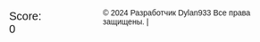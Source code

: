 <html lang="en">
<head>
  <meta charset="UTF-8">
  <meta name="viewport" content="width=device-width, initial-scale=1.0">
  <title>Tetris</title>
  <style>
    body {
      display: flex;
      align-items: center;
      justify-content: center;
      height: 100vh;
      margin: 0;
      font-family: 'Arial', sans-serif;
    }

    canvas {
      border: 1px solid #000;
    }

    #score {
      margin-top: 20px;
      font-size: 20px;
    }

    #game-over {
      display: none;
      margin-top: 20px;
      font-size: 30px;
      color: red;
      font-weight: bold;
    }
  </style>
</head>
<body>
  <canvas id="tetrisCanvas" width="300" height="600"></canvas>
  <div id="score">Score: 0</div>
  <div id="game-over">Game Over!</div>
<script src="https://cdn.lordicon.com/lordicon.js"></script>
<lord-icon
    src="https://cdn.lordicon.com/bzqvamqv.json"
    trigger="hover"
    style="width:100px;height:100px">
</lord-icon>
  <script>
    const canvas = document.getElementById('tetrisCanvas');
    const ctx = canvas.getContext('2d');
    const blockSize = 30;
    const rows = 20;
    const columns = 10;
    let board = Array.from({ length: rows }, () => Array(columns).fill(0));
    let currentPiece = generatePiece();
    let score = 0;
    let gameOver = false;
    let gameSpeed = 500; // Initial game speed in milliseconds
    let lastMoveDown = Date.now();
    let isPaused = false;

    function drawSquare(x, y, color) {
      ctx.fillStyle = color;
      ctx.fillRect(x * blockSize, y * blockSize, blockSize, blockSize);
      ctx.strokeStyle = "#000";
      ctx.strokeRect(x * blockSize, y * blockSize, blockSize, blockSize);
    }

    function drawBoard() {
      for (let row = 0; row < rows; row++) {
        for (let col = 0; col < columns; col++) {
          if (board[row][col] !== 0) {
            drawSquare(col, row, board[row][col]);
          }
        }
      }
    }

    function drawPiece() {
      currentPiece.shape.forEach((row, i) => {
        row.forEach((cell, j) => {
          if (cell !== 0) {
            drawSquare(currentPiece.x + j, currentPiece.y + i, currentPiece.color);
          }
        });
      });
    }

    function draw() {
      ctx.clearRect(0, 0, canvas.width, canvas.height);
      drawBoard();
      drawPiece();
      document.getElementById('score').textContent = `Score: ${score}`;

      if (gameOver) {
        document.getElementById('game-over').style.display = 'block';
      }
    }

    function generatePiece() {
      const pieces = [
        { shape: [[1, 1, 1, 1]], color: 'cyan' },
        { shape: [[1, 1, 1], [1]], color: 'blue' },
        { shape: [[1, 1, 1], [0, 0, 1]], color: 'orange' },
        { shape: [[1, 1, 1], [1, 0]], color: 'yellow' },
        { shape: [[1, 1], [1, 1]], color: 'red' },
        { shape: [[1, 1, 0], [0, 1, 1]], color: 'green' },
        { shape: [[0, 1, 1], [1, 1]], color: 'purple' },
      ];
      const randomIndex = Math.floor(Math.random() * pieces.length);
      const piece = pieces[randomIndex];
      return {
        shape: piece.shape,
        color: piece.color,
        x: Math.floor((columns - piece.shape[0].length) / 2),
        y: 0,
      };
    }

    function moveDown() {
      if (!gameOver && isValidMove(0, 1)) {
        currentPiece.y++;
      } else if (!gameOver) {
        mergePiece();
        clearLines();
        currentPiece = generatePiece();
        if (!isValidMove(0, 0)) {
          gameOver = true;
        }
      }
    }

    function moveLeft() {
      if (!gameOver && isValidMove(-1, 0)) {
        currentPiece.x--;
      }
    }

    function moveRight() {
      if (!gameOver && isValidMove(1, 0)) {
        currentPiece.x++;
      }
    }

    function rotate() {
      const rotatedPiece = {
        shape: currentPiece.shape.map((_, i) => currentPiece.shape.map(row => row[i])).reverse(),
        color: currentPiece.color,
        x: currentPiece.x,
        y: currentPiece.y,
      };

      if (!gameOver && isValidMove(0, 0, rotatedPiece)) {
        currentPiece.shape = rotatedPiece.shape;
      }
    }

    function rotateClockwise() {
      const rotatedPiece = {
        shape: currentPiece.shape[0].map((_, i) => currentPiece.shape.map(row => row[i])).reverse(),
        color: currentPiece.color,
        x: currentPiece.x,
        y: currentPiece.y,
      };

      if (!gameOver && isValidMove(0, 0, rotatedPiece)) {
        currentPiece.shape = rotatedPiece.shape;
      }
    }

    function moveDrop() {
      while (isValidMove(0, 1)) {
        moveDown();
      }
    }

    function moveUp() {
      if (!gameOver && isValidMove(0, -1)) {
        currentPiece.y--;
      }
    }

    function isValidMove(offsetX, offsetY, piece = currentPiece) {
      for (let i = 0; i < piece.shape.length; i++) {
        for (let j = 0; j < piece.shape[i].length; j++) {
          if (
            piece.shape[i][j] !== 0 &&
            (board[piece.y + i + offsetY] && board[piece.y + i + offsetY][piece.x + j + offsetX]) !== 0
          ) {
            return false;
          }
        }
      }
      return true;
    }

    function mergePiece() {
      currentPiece.shape.forEach((row, i) => {
        row.forEach((cell, j) => {
          if (cell !== 0) {
            board[currentPiece.y + i][currentPiece.x + j] = currentPiece.color;
          }
        });
      });
    }

    function clearLines() {
      let linesCleared = 0;
      for (let row = rows - 1; row >= 0; row--) {
        if (board[row].every(cell => cell !== 0)) {
          board.splice(row, 1);
          board.unshift(Array(columns).fill(0));
          linesCleared++;
        }
      }
      if (linesCleared > 0) {
        score += linesCleared * 100;
        // Increase game speed after clearing lines
        gameSpeed = Math.max(100, gameSpeed - linesCleared * 10);
      }
    }

    function update() {
      const currentTime = Date.now();
      if (!isPaused && currentTime - lastMoveDown > gameSpeed) {
        moveDown();
        lastMoveDown = currentTime;
      }
    }

    function gameLoop() {
      update();
      draw();
      requestAnimationFrame(gameLoop);
    }

    document.addEventListener('keydown', (event) => {
      if (event.key === 'ArrowLeft') {
        moveLeft();
      } else if (event.key === 'ArrowRight') {
        moveRight();
      } else if (event.key === 'ArrowDown') {
        moveDown();
      } else if (event.key === 'ArrowUp') {
        rotate();
      } else if (event.key === 'x') {
        // "X" key for toggling pause/resume
        isPaused = !isPaused;
      } else if (event.key === 'c') {
        // "C" key for changing the position of the piece
        moveUp();
      } else if (event.key === ' ') {
        moveDrop();
      } else if (event.key === 'z') {
        // "Z" key for clockwise rotation
        rotateClockwise();
      }
    });

    gameLoop();
  </script>
   <p>&copy; 2024 Разработчик  Dylan933 Все права защищены. | <span id="companyLink"></span></p>
</body>
</html>
